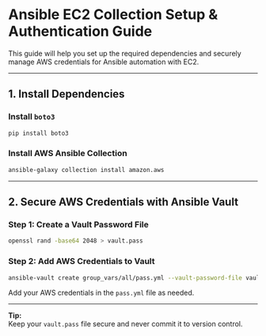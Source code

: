 # Ansible EC2 Collection Setup & Authentication Guide

This guide will help you set up the required dependencies and securely manage AWS credentials for Ansible automation with EC2.

---

## 1. Install Dependencies

### Install `boto3`

```sh
pip install boto3
```

### Install AWS Ansible Collection

```sh
ansible-galaxy collection install amazon.aws
```

---

## 2. Secure AWS Credentials with Ansible Vault

### Step 1: Create a Vault Password File

```sh
openssl rand -base64 2048 > vault.pass
```

### Step 2: Add AWS Credentials to Vault

```sh
ansible-vault create group_vars/all/pass.yml --vault-password-file vault.pass
```

Add your AWS credentials in the `pass.yml` file as needed.

---

**Tip:**  
Keep your `vault.pass` file secure and never commit it to version control.